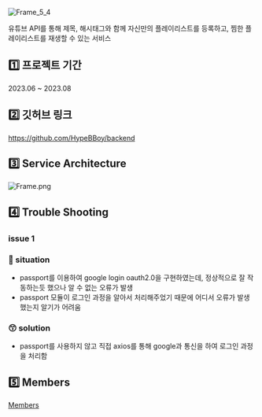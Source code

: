 ![Frame_5_4](https://github.com/HypeBBoy/backend/assets/86117661/2b3d284d-3e98-44ae-9267-dfe655ebd184)

유튜브 API를 통해 제목, 해시태그와 함께 자신만의 플레이리스트를 등록하고,
찜한 플레이리스트를 재생할 수 있는 서비스

## 1️⃣ 프로젝트 기간

2023.06 ~ 2023.08

## 2️⃣ 깃허브 링크

https://github.com/HypeBBoy/backend

## 3️⃣ **Service Architecture**

![Frame.png](https://s3-us-west-2.amazonaws.com/secure.notion-static.com/f38f106b-6592-458c-8140-b2283760cb90/Frame.png)

## 4️⃣ Trouble Shooting

### issue 1

### 🤔 situation

- passport를 이용하여 google login oauth2.0을 구현하였는데, 정상적으로 잘 작동하는듯 했으나 알 수 없는 오류가 발생
- passport 모듈이 로그인 과정을 알아서 처리해주었기 때문에 어디서 오류가 발생했는지 알기가 어려움

### 😙 solution

- passport를 사용하지 않고 직접 axios를 통해 google과 통신을 하여 로그인 과정을 처리함

## 5️⃣ Members

[Members ](https://www.notion.so/f82a68ac9ef04657acccb05914fd90d2?pvs=21)
